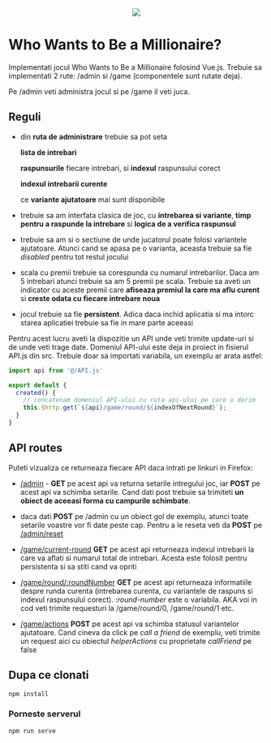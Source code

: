 <p align = "center">
  <img src = "https://encrypted-tbn0.gstatic.com/images?q=tbn:ANd9GcQ9tnRaoanHTVGKvp69pJDH8DImeSAc81kSuAgNSCawv1cLGl7S"   
</p>

# Who Wants to Be a Millionaire?

Implementati jocul Who Wants to Be a Millionaire folosind Vue.js. Trebuie sa implementati 2 rute: /admin si /game (componentele sunt rutate deja). 

Pe /admin veti administra jocul si pe /game il veti juca. 

## Reguli

* din **ruta de administrare** trebuie sa pot seta

   **lista de intrebari**
   
   **raspunsurile** fiecare intrebari, si **indexul** raspunsului corect
   
   **indexul intrebarii curente**
   
   ce **variante ajutatoare** mai sunt disponibile
   
* trebuie sa am interfata clasica de joc, cu **intrebarea si variante**, **timp pentru a raspunde la intrebare** si **logica de a verifica raspunsul**

* trebuie sa am si o sectiune de unde jucatorul poate folosi variantele ajutatoare. Atunci cand se apasa pe o varianta, aceasta trebuie sa fie *disabled* pentru tot restul jocului

* scala cu premii trebuie sa corespunda cu numarul intrebarilor. Daca am 5 intrebari atunci trebuie sa am 5 premii pe scala. Trebuie sa aveti un indicator cu aceste premii care **afiseaza premiul la care ma aflu curent** si **creste odata cu fiecare intrebare noua**

* jocul trebuie sa fie **persistent**. Adica daca inchid aplicatia si ma intorc starea aplicatiei trebuie sa fie in mare parte aceeasi

Pentru acest lucru aveti la dispozitie un API unde veti trimite update-uri si de unde veti trage date. Domeniul API-ului este deja in proiect in fisierul API.js din src. Trebuie doar sa importati variabila, un exemplu ar arata astfel:

```javascript
import api from '@/API.js'

export default {
  created() {
    // concatenam domeniul API-ului cu ruta api-ului pe care o dorim
    this.$http.get(`${api}/game/round/${indexOfNextRound}`);
  }
}
```

## API routes

Puteti vizualiza ce returneaza fiecare API daca intrati pe linkuri in Firefox:

* [/admin](https://us-central1-imw-api.cloudfunctions.net/api/millionaire/admin) - **GET** pe acest api va returna setarile intregului joc, iar **POST** pe acest api va schimba setarile. Cand dati post trebuie sa trimiteti **un obiect de aceeasi forma cu campurile schimbate**.

* daca dati **POST** pe /admin cu un obiect gol de exemplu, atunci toate setarile voastre vor fi date peste cap. Pentru a le reseta veti da **POST** pe [/admin/reset](https://us-central1-imw-api.cloudfunctions.net/api/millionaire/admin/reset)

* [/game/current-round](https://us-central1-imw-api.cloudfunctions.net/api/millionaire/game/current-round) **GET** pe acest api returneaza indexul intrebarii la care va aflati si numarul total de intrebari. Acesta este folosit pentru persistenta si sa stiti cand va opriti

* [/game/round/:roundNumber](https://us-central1-imw-api.cloudfunctions.net/api/millionaire/game/round/:roundNumber) **GET** pe acest api returneaza informatiile despre runda curenta (intrebarea curenta, cu variantele de raspuns si indexul raspunsului corect). *:round-number* este o variabila. AKA voi in cod veti trimite requesturi la /game/round/0, /game/round/1 etc.

* [/game/actions](https://us-central1-imw-api.cloudfunctions.net/api/millionaire/game/actions) **POST** pe acest api va schimba statusul variantelor ajutatoare. Cand cineva da click pe *call a friend* de exemplu, veti trimite un request aici cu obiectul *helperActions* cu proprietate *callFriend* pe false

## Dupa ce clonati
```
npm install
```

### Porneste serverul
```
npm run serve
```
